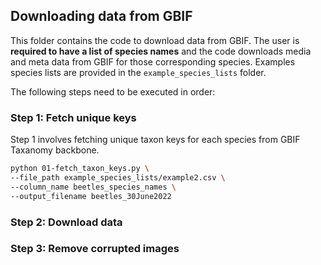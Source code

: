 ## Downloading data from GBIF 

This folder contains the code to download data from GBIF. The user is **required to have a list of species names** and the code downloads media and meta data from GBIF for those corresponding species. Examples species lists are provided in the `example_species_lists` folder.


The following steps need to be executed in order:

### Step 1: Fetch unique keys
Step 1 involves fetching unique taxon keys for each species from GBIF Taxanomy backbone. 
```bash
python 01-fetch_taxon_keys.py \
--file_path example_species_lists/example2.csv \
--column_name beetles_species_names \
--output_filename beetles_30June2022
```

### Step 2: Download data




### Step 3: Remove corrupted images

